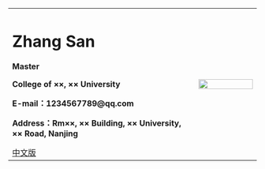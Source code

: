 <div>
<table border="0">
  <tr>
    <td>
      <h1>Zhang San</h1>
      <p><b>Master</b></p>
      <p><b>College of ××, ×× University</b></p>
      <p><b>E-mail：1234567789@qq.com</b></p>
      <p><b>Address：Rm××, ×× Building, ×× University, ×× Road, Nanjing</b></p>
      <a href="/bdhehohai.github.io/index.html">中文版</a>
    </td>
    <td width="25%">
      <img src="/bdhehohai.github.io/zhengjianzhao.jpg" width="100%">
    </td>
  </tr>
</table>
</div>
